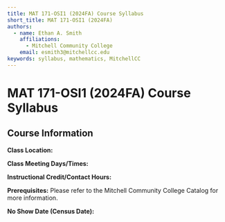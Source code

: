 ```yaml
---
title: MAT 171-OSI1 (2024FA) Course Syllabus
short_title: MAT 171-OSI1 (2024FA)
authors:
  - name: Ethan A. Smith
    affiliations:
      - Mitchell Community College
    email: esmith3@mitchellcc.edu
keywords: syllabus, mathematics, MitchellCC
---
```


# MAT 171-OSI1 (2024FA) Course Syllabus

## Course Information

**Class Location:**

**Class Meeting Days/Times:**

**Instructional Credit/Contact Hours:**

**Prerequisites:** Please refer to the Mitchell Community College Catalog for more information.

**No Show Date (Census Date):** 
